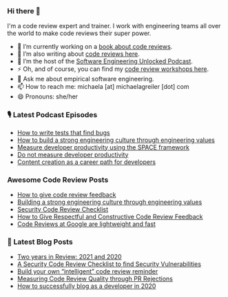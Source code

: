 ### Hi there 👋

I'm a code review expert and trainer. I work with engineering teams all over the world to make code reviews their super power.

* 🔭 I’m currently working on a [book about code reviews](https://www.michaelagreiler.com/code-review-book/ "Bring me to the Code Review Book").
* 🌱 I’m also writing about [code reviews here](https://www.michaelagreiler.com/all-posts/ "Let's read about code reviews").
* 👯 I’m the host of the [Software Engineering Unlocked Podcast](https://www.software-engineering-unlocked.com/ "Let's listen to the podcast").
* ⚡ Oh, and of course, you can find my [code review workshops here](http://awesomecodereviews.com "Bring me to the code review workshops").
* 💬 Ask me about empirical software engineering.
* 📫 How to reach me: michaela [at] michaelagreiler [dot] com 
* 😄 Pronouns: she/her


<!--
**mgreiler/mgreiler** is a ✨ _special_ ✨ repository because its `README.md` (this file) appears on your GitHub profile.

Here are some ideas to get you started:

- 🔭 I’m currently working on ...
- 🌱 I’m currently learning ...
- 👯 I’m looking to collaborate on ...
- 🤔 I’m looking for help with ...
- 💬 Ask me about ...
- 📫 How to reach me: ...
- 😄 Pronouns: ...
- ⚡ Fun fact: ...
-->


### 🎙️ Latest Podcast Episodes
<!-- PODCAST-POST-LIST:START -->
- [How to write tests that find bugs](https://www.software-engineering-unlocked.com/tests-find-bugs/?utm_source=rss&utm_medium=rss&utm_campaign=tests-find-bugs)
- [How to build a strong engineering culture through engineering values](https://www.software-engineering-unlocked.com/engineering-values/?utm_source=rss&utm_medium=rss&utm_campaign=engineering-values)
- [Measure developer productivity using the SPACE framework](https://www.software-engineering-unlocked.com/measure-developer-productivity-space/?utm_source=rss&utm_medium=rss&utm_campaign=measure-developer-productivity-space)
- [Do not measure developer productivity](https://www.software-engineering-unlocked.com/dont-measure-developer-productivity/?utm_source=rss&utm_medium=rss&utm_campaign=dont-measure-developer-productivity)
- [Content creation as a career path for developers](https://www.software-engineering-unlocked.com/content-creation-as-a-career-path/?utm_source=rss&utm_medium=rss&utm_campaign=content-creation-as-a-career-path)
<!-- PODCAST-POST-LIST:END -->

### Awesome Code Review Posts
<!-- AWESOMECODEREVIEW-LIST:START -->
- [How to give code review feedback](https://awesomecodereviews.com/code-review-feedback/)
- [Building a strong engineering culture through engineering values](https://awesomecodereviews.com/engineering-values/)
- [Security Code Review Checklist](https://awesomecodereviews.com/secure-code-review-checklist/)
- [How to Give Respectful and Constructive Code Review Feedback](https://awesomecodereviews.com/respectful-code-review-feedback/)
- [Code Reviews at Google are lightweight and fast](https://awesomecodereviews.com/code-reviews-at-google/)
<!-- AWESOMECODEREVIEW-LIST:END -->

### 📩 Latest Blog Posts
<!-- BLOG-POST-LIST:START -->
- [Two years in Review: 2021 and 2020](https://www.michaelagreiler.com/two-years-in-review-2021/?utm_source=rss&utm_medium=rss&utm_campaign=two-years-in-review-2021)
- [A Security Code Review Checklist to find Security Vulnerabilities](https://www.michaelagreiler.com/security-code-review-checklist/?utm_source=rss&utm_medium=rss&utm_campaign=security-code-review-checklist)
- [Build your own “intelligent” code review reminder](https://www.michaelagreiler.com/code-review-reminder/?utm_source=rss&utm_medium=rss&utm_campaign=code-review-reminder)
- [Measuring Code Review Quality through PR Rejections](https://www.michaelagreiler.com/rejections-as-code-review-quality-metric/?utm_source=rss&utm_medium=rss&utm_campaign=rejections-as-code-review-quality-metric)
- [How to successfully blog as a developer in 2020](https://www.michaelagreiler.com/successfully-developer-blog/?utm_source=rss&utm_medium=rss&utm_campaign=successfully-developer-blog)
<!-- BLOG-POST-LIST:END -->
